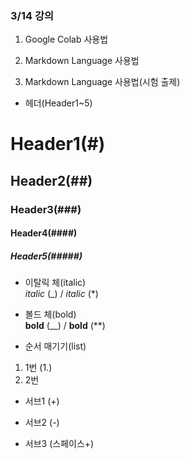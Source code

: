 ### 3/14 강의  
1. Google Colab 사용법  
2. Markdown Language 사용법  
  
2. Markdown Language 사용법(시험 출제)  
+ 헤더(Header1~5)  
# Header1(#)  
## Header2(##)  
### Header3(###)  
#### Header4(####)  
##### Header5(#####)  
  
+ 이탈릭 체(italic)  
_italic_ (_) / *italic* (*)  
+ 볼드 체(bold)  
__bold__ (__) / **bold** (**)  
  
+ 순서 매기기(list)  
1. 1번 (1.)
2. 2번
+ 서브1 (+)
- 서브2 (-)  
 + 서브3 (스페이스+)
